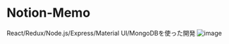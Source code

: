 # Notion-Memo

React/Redux/Node.js/Express/Material UI/MongoDBを使った開発
![image](https://github.com/matsuking/Notion-Memo/assets/87808808/5fca6b2e-d977-4bad-ab10-89588282b4b8)


